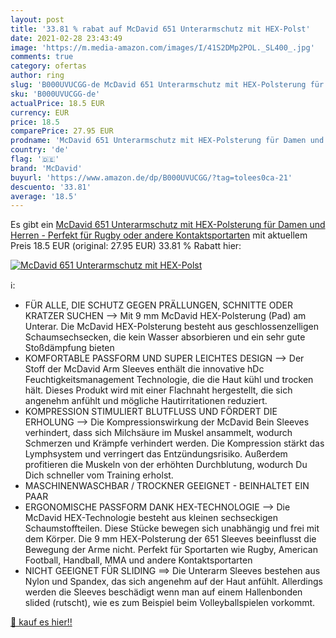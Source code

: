 ```yaml
---
layout: post
title: '33.81 % rabat auf McDavid 651 Unterarmschutz mit HEX-Polst'
date: 2021-02-28 23:43:49
image: 'https://m.media-amazon.com/images/I/41S2DMp2POL._SL400_.jpg'
comments: true
category: ofertas
author: ring
slug: 'B000UVUCGG-de McDavid 651 Unterarmschutz mit HEX-Polsterung für Damen...'
sku: 'B000UVUCGG-de'
actualPrice: 18.5 EUR
currency: EUR
price: 18.5
comparePrice: 27.95 EUR
prodname: 'McDavid 651 Unterarmschutz mit HEX-Polsterung für Damen und Herren - Perfekt für Rugby oder andere Kontaktsportarten'
country: 'de'
flag: '🇩🇪'
brand: 'McDavid'
buyurl: 'https://www.amazon.de/dp/B000UVUCGG/?tag=tolees0ca-21'
descuento: '33.81'
average: '18.5'
---
```


Es gibt ein [McDavid 651 Unterarmschutz mit HEX-Polsterung für Damen und Herren - Perfekt für Rugby oder andere Kontaktsportarten](https://www.amazon.de/dp/B000UVUCGG/?tag=tolees0ca-21) mit aktuellem Preis 18.5 EUR (original: 27.95 EUR) 33.81 % Rabatt hier:

[![McDavid 651 Unterarmschutz mit HEX-Polst](https://m.media-amazon.com/images/I/41S2DMp2POL._SL400_.jpg)](https://www.amazon.de/dp/B000UVUCGG/?tag=tolees0ca-21)

ℹ️:

- FÜR ALLE, DIE SCHUTZ GEGEN PRÄLLUNGEN, SCHNITTE ODER KRATZER SUCHEN --> Mit 9 mm McDavid HEX-Polsterung (Pad) am Unterar. Die McDavid HEX-Polsterung besteht aus geschlossenzelligen Schaumsechsecken, die kein Wasser absorbieren und ein sehr gute Stoßdämpfung bieten
- KOMFORTABLE PASSFORM UND SUPER LEICHTES DESIGN --> Der Stoff der McDavid Arm Sleeves enthält die innovative hDc Feuchtigkeitsmanagement Technologie, die die Haut kühl und trocken hält. Dieses Produkt wird mit einer Flachnaht hergestellt, die sich angenehm anfühlt und mögliche Hautirritationen reduziert.
- KOMPRESSION STIMULIERT BLUTFLUSS UND FÖRDERT DIE ERHOLUNG --> Die Kompressionswirkung der McDavid Bein Sleeves verhindert, dass sich Milchsäure im Muskel ansammelt, wodurch Schmerzen und Krämpfe verhindert werden. Die Kompression stärkt das Lymphsystem und verringert das Entzündungsrisiko. Außerdem profitieren die Muskeln von der erhöhten Durchblutung, wodurch Du Dich schneller vom Training erholst.
- MASCHINENWASCHBAR / TROCKNER GEEIGNET - BEINHALTET EIN PAAR
- ERGONOMISCHE PASSFORM DANK HEX-TECHNOLOGIE --> Die McDavid HEX-Technologie besteht aus kleinen sechseckigen Schaumstoffteilen. Diese Stücke bewegen sich unabhängig und frei mit dem Körper. Die 9 mm HEX-Polsterung der 651 Sleeves beeinflusst die Bewegung der Arme nicht. Perfekt für Sportarten wie Rugby, American Football, Handball, MMA und andere Kontaktsportarten
- NICHT GEEIGNET FÜR SLIDING ==> Die Unterarm Sleeves bestehen aus Nylon und Spandex, das sich angenehm auf der Haut anfühlt. Allerdings werden die Sleeves beschädigt wenn man auf einem Hallenbonden slided (rutscht), wie es zum Beispiel beim Volleyballspielen vorkommt.

[🛒 kauf es hier!!](https://www.amazon.de/dp/B000UVUCGG/?tag=tolees0ca-21)
